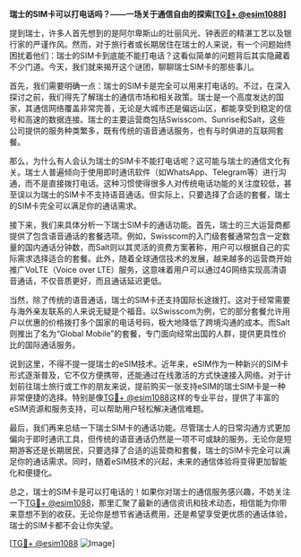 **瑞士的SIM卡可以打电话吗？——一场关于通信自由的探索[[TG💪+ @esim1088](https://t.me/s/esim1088)]**

提到瑞士，许多人首先想到的是阿尔卑斯山的壮丽风光、钟表匠的精湛工艺以及银行家的严谨作风。然而，对于旅行者或长期居住在瑞士的人来说，有一个问题始终困扰着他们：瑞士的SIM卡到底能不能打电话？这看似简单的问题背后其实隐藏着不少门道。今天，我们就来揭开这个谜团，聊聊瑞士SIM卡的那些事儿。

首先，我们需要明确一点：瑞士的SIM卡是完全可以用来打电话的。不过，在深入探讨之前，我们得先了解瑞士的通信市场和相关政策。瑞士是一个高度发达的国家，其通信网络覆盖非常完善，无论是大城市还是偏远山区，都能享受到稳定的信号和高速的数据连接。瑞士的主要运营商包括Swisscom、Sunrise和Salt，这些公司提供的服务种类繁多，既有传统的语音通话服务，也有与时俱进的互联网套餐。

那么，为什么有人会认为瑞士的SIM卡不能打电话呢？这可能与瑞士的通信文化有关。瑞士人普遍倾向于使用即时通讯软件（如WhatsApp、Telegram等）进行沟通，而不是直接拨打电话。这种习惯使得很多人对传统电话功能的关注度较低，甚至误以为瑞士的SIM卡不支持语音通话。但实际上，只要选择了合适的套餐，瑞士的SIM卡完全可以满足你的通话需求。

接下来，我们来具体分析一下瑞士SIM卡的通话功能。首先，瑞士的三大运营商都提供了包含语音通话的套餐选项。例如，Swisscom的入门级套餐通常包含一定数量的国内通话分钟数，而Salt则以其灵活的资费方案著称，用户可以根据自己的实际需求选择适合的套餐。此外，随着全球通信技术的发展，越来越多的运营商开始推广VoLTE（Voice over LTE）服务，这意味着用户可以通过4G网络实现高清语音通话，不仅音质更好，而且通话延迟更低。

当然，除了传统的语音通话，瑞士的SIM卡还支持国际长途拨打。这对于经常需要与海外亲友联系的人来说无疑是个福音。以Swisscom为例，它的部分套餐允许用户以优惠的价格拨打多个国家的电话号码，极大地降低了跨境沟通的成本。而Salt则推出了名为“Global Mobile”的套餐，专门面向经常出国的人群，提供更具性价比的国际通话服务。

说到这里，不得不提一提瑞士的eSIM技术。近年来，eSIM作为一种新兴的SIM卡形式逐渐普及，它不仅方便携带，还能通过在线激活的方式快速接入网络。对于计划前往瑞士旅行或工作的朋友来说，提前购买一张支持eSIM的瑞士SIM卡是一种非常便捷的选择。特别是像[TG💪+ @esim1088](https://t.me/s/esim1088)这样的专业平台，提供了丰富的eSIM资源和服务支持，可以帮助用户轻松解决通信难题。

最后，我们再来总结一下瑞士SIM卡的通话功能。尽管瑞士人的日常沟通方式更加偏向于即时通讯工具，但传统的语音通话仍然是一项不可或缺的服务。无论你是短期游客还是长期居民，只要选择了合适的运营商和套餐，瑞士的SIM卡完全可以满足你的通话需求。同时，随着eSIM技术的兴起，未来的通信体验将变得更加智能化和便捷化。

总之，瑞士的SIM卡是可以打电话的！如果你对瑞士的通信服务感兴趣，不妨关注一下[TG💪+ @esim1088](https://t.me/s/esim1088)，那里汇聚了最新的通信资讯和技术动态，相信能为你带来意想不到的收获。无论你是想节省通话费用，还是希望享受更优质的通话体验，瑞士的SIM卡都不会让你失望。

[[TG💪+ @esim1088](https://t.me/s/esim1088) ![Image](https://i.postimg.cc/4NQfJmqS/Snipaste-2025-05-13-00-14-12.png)]